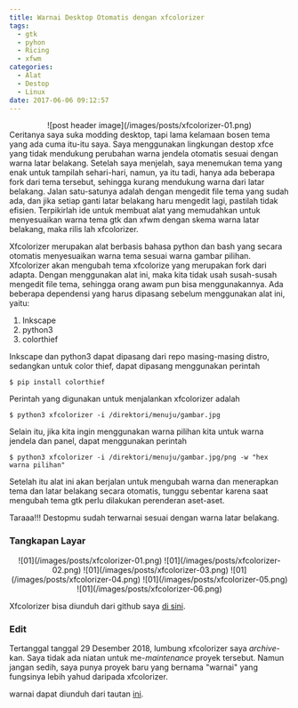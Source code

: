 ```yaml
---
title: Warnai Desktop Otomatis dengan xfcolorizer
tags:
  - gtk
  - pyhon
  - Ricing
  - xfwm
categories:
  - Alat
  - Destop
  - Linux
date: 2017-06-06 09:12:57
---
```

<div align="center">
![post header image](/images/posts/xfcolorizer-01.png)
</div>
Ceritanya saya suka modding desktop, tapi lama kelamaan bosen tema yang ada cuma itu-itu saya. Saya menggunakan lingkungan destop xfce yang tidak mendukung perubahan warna jendela otomatis sesuai dengan warna latar belakang. Setelah saya menjelah, saya menemukan tema yang enak untuk tampilah sehari-hari, namun, ya itu tadi, hanya ada beberapa fork dari tema tersebut, sehingga kurang mendukung warna dari latar belakang. Jalan satu-satunya adalah dengan mengedit file tema yang sudah ada, dan jika setiap ganti latar belakang haru mengedit lagi, pastilah tidak efisien. Terpikirlah ide untuk membuat alat yang memudahkan untuk menyesuaikan warna tema gtk dan xfwm dengan skema warna latar belakang, maka rilis lah xfcolorizer.

Xfcolorizer merupakan alat berbasis bahasa python dan bash yang secara otomatis menyesuaikan warna tema sesuai warna gambar pilihan. Xfcolorizer akan mengubah tema xfcolorize yang merupakan fork dari adapta. Dengan menggunakan alat ini, maka kita tidak usah susah-susah mengedit file tema, sehingga orang awam pun bisa menggunakannya. Ada beberapa dependensi yang harus dipasang sebelum menggunakan alat ini, yaitu:

1. Inkscape
2. python3
3. colorthief
 
Inkscape dan python3 dapat dipasang dari repo masing-masing distro, sedangkan untuk color thief, dapat dipasang menggunakan perintah

```
$ pip install colorthief
```

Perintah yang digunakan untuk menjalankan xfcolorizer adalah

```
$ python3 xfcolorizer -i /direktori/menuju/gambar.jpg
```

Selain itu, jika kita ingin menggunakan warna pilihan kita untuk warna jendela dan panel, dapat menggunakan perintah

```
$ python3 xfcolorizer -i /direktori/menuju/gambar.jpg/png -w "hex warna pilihan"
```

Setelah itu alat ini akan berjalan untuk mengubah warna dan menerapkan tema dan latar belakang secara otomatis, tunggu sebentar karena saat mengubah tema gtk perlu dilakukan perenderan aset-aset.

Taraaa!!! Destopmu sudah terwarnai sesuai dengan warna latar belakang.

### Tangkapan Layar

<div align="center">
![01](/images/posts/xfcolorizer-01.png)
![01](/images/posts/xfcolorizer-02.png)
![01](/images/posts/xfcolorizer-03.png)
![01](/images/posts/xfcolorizer-04.png)
![01](/images/posts/xfcolorizer-05.png)
![01](/images/posts/xfcolorizer-06.png)
</div>

Xfcolorizer bisa diunduh dari github saya [di sini](https://github.com/reorr/xfcolorizer).

### Edit
Tertanggal tanggal 29 Desember 2018, lumbung xfcolorizer saya _archive_-kan. Saya tidak ada niatan untuk me-_maintenance_ proyek tersebut. Namun jangan sedih, saya punya proyek baru yang bernama "warnai" yang fungsinya lebih yahud daripada xfcolorizer.

warnai dapat diunduh dari tautan [ini](https://github.com/reorr/warnai).
